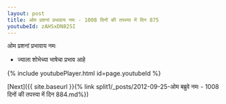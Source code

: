 ```yaml
---
layout: post
title: ओम प्रशनां प्रभावाय नमः - 1008 दिनों की तपस्या में दिन 875
youtubeId: zAHSxDN82SI
---
```

 
 
 ओम प्रशनां प्रभावाय नमः  
 
 -  ज्याला शोभेच्या भाषेचा प्रभाव आहे 
 
  
 
  
 
 
 
 
 
 


{% include youtubePlayer.html id=page.youtubeId %}
 
[Next]({{ site.baseurl }}{% link  split1/_posts/2012-09-25-ओम बब्रुवे नमः - 1008 दिनों की तपस्या में दिन 884.md%})
 
